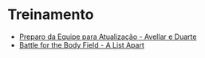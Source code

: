# Treinamento

* [Preparo da Equipe para Atualização - Avellar e Duarte](http://www.avellareduarte.com.br/projeto/lancamento/lancamento4/lancamento4.htm)
* [Battle for the Body Field - A List Apart](http://alistapart.com/article/battle-for-the-body-field)
